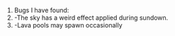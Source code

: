 1. Bugs I have found:
3.  -The sky has a weird effect applied during sundown.
4.  -Lava pools may spawn occasionally
